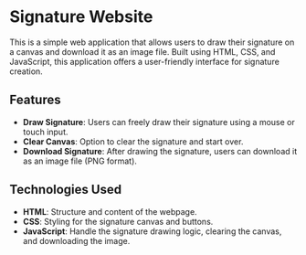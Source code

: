 # Signature Website

This is a simple web application that allows users to draw their signature on a canvas and download it as an image file. Built using HTML, CSS, and JavaScript, this application offers a user-friendly interface for signature creation.

## Features

- **Draw Signature**: Users can freely draw their signature using a mouse or touch input.
- **Clear Canvas**: Option to clear the signature and start over.
- **Download Signature**: After drawing the signature, users can download it as an image file (PNG format).

## Technologies Used

- **HTML**: Structure and content of the webpage.
- **CSS**: Styling for the signature canvas and buttons.
- **JavaScript**: Handle the signature drawing logic, clearing the canvas, and downloading the image.
